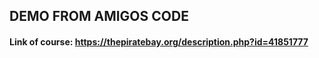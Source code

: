 ## DEMO FROM AMIGOS CODE

#### Link of course:  https://thepiratebay.org/description.php?id=41851777